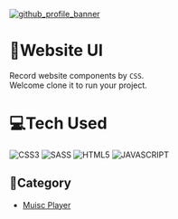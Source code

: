 [![github_profile_banner](https://user-images.githubusercontent.com/6915577/206462453-5474db56-58cf-4088-8b86-cbab994d2a0c.jpg)](https://linktr.ee/evileye0666)

# 🌈Website UI

Record website components by <code>CSS</code>.\
Welcome clone it to run your project.

# 💻Tech Used

![CSS3](https://img.shields.io/badge/css3-%231572B6.svg?style=for-the-badge&logo=css3&logoColor=white)
![SASS](https://img.shields.io/badge/SASS-%231572B6.svg?style=for-the-badge&logo=SASS&logoColor=white)
![HTML5](https://img.shields.io/badge/html5-%23E34F26.svg?style=for-the-badge&logo=html5&logoColor=white)
![JAVASCRIPT](https://img.shields.io/badge/javascript-99d6ff.svg?style=for-the-badge&logo=javascript&logoColor=black)

## 📑Category

- [Muisc Player](https://github.com/Evileye0666/WebSite-UI/tree/main/Muisc-Player)

